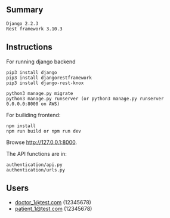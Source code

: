 ## Summary
    
    Django 2.2.3    
    Rest framework 3.10.3
        
## Instructions
For running django backend

    pip3 install django
    pip3 install djangorestframework
    pip3 install django-rest-knox
    
    python3 manage.py migrate
    python3 manage.py runserver (or python3 manage.py runserver 0.0.0.0:8000 on AWS)

For builiding frontend:

    npm install
    npm run build or npm run dev

Browse http://127.0.0.1:8000.

The API functions are in:

    authentication/api.py
    authentication/urls.py

## Users

* doctor_1@test.com (12345678)
* patient_1@test.com (12345678)
